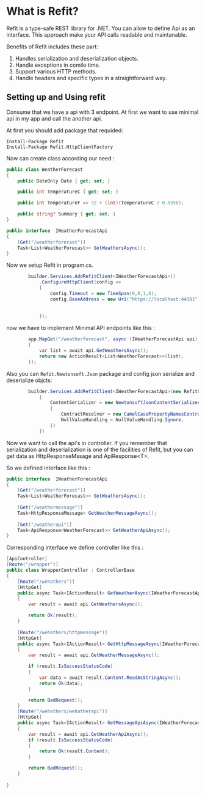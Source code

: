 # What is Refit?
Refit is a type-safe REST library for .NET. You can allow to define Api as an interface. This approach make your API calls readable and maintanable.

Benefits of Refit includes these part:

1. Handles serialization and deserialization objects.
2. Handle exceptions in comile time.
3. Support various HTTP methods.
4. Handle headers and specific types in a straightforward way.

## Setting up and Using refit

Consume that we have a api with 3 endpoint. 
At first we want to use minimal api in my app and call the another api.

At first you should add package that requided:

``` shell
Install-Package Refit
Install-Package Refit.HttpClientFactory
```

Now can create class according our need :

``` c#
public class WeatherForecast
{
    public DateOnly Date { get; set; }

    public int TemperatureC { get; set; }

    public int TemperatureF => 32 + (int)(TemperatureC / 0.5556);

    public string? Summary { get; set; }
}
```

``` c#
public interface  IWeatherForecastApi
{
    [Get("/weatherforecast")]
    Task<List<WeatherForecast>> GetWeathersAsync();
}
```

Now we setup Refit in program.cs.

``` c#
        builder.Services.AddRefitClient<IWeatherForecastApi>()
            .ConfigureHttpClient(config =>
            {
                config.Timeout = new TimeSpan(0,0,1,0);
                config.BaseAddress = new Uri("https://localhost:44381");
                
                
            });
```


now we have to implement Minimal API endpoints like this :

``` c#
        app.MapGet("/weatherforecast", async (IWeatherForecastApi api) =>
        {
            var list = await api.GetWeathersAsync();
            return new ActionResult<List<WeatherForecast>>(list);
        });
```


Also you can `Refit.Newtonsoft.Json` package and config json serialize and deserialize objcts:

``` c#
        builder.Services.AddRefitClient<IWeatherForecastApi>(new RefitSettings
            {
                ContentSerializer = new NewtonsoftJsonContentSerializer(new JsonSerializerSettings
                {
                    ContractResolver = new CamelCasePropertyNamesContractResolver(),
                    NullValueHandling = NullValueHandling.Ignore,
                })
            })
```


Now we want to call the api's in controller.
If you remember that serialization and deserialization is one of the facilities of Refit, but you can get data as HttpResponseMssage and ApiResponse\<T\>.

So we defined interface like this :
``` c#
public interface  IWeatherForecastApi
{
    [Get("/weatherforecast")]
    Task<List<WeatherForecast>> GetWeathersAsync();
    
    [Get("/weathermessage")]
    Task<HttpResponseMessage> GetWeatherMessageAsync();
    
    [Get("/weatherapi")]
    Task<ApiResponse<WeatherForecast>> GetWeatherApiAsync();
}
```

Corresponding interface we define controller like this :

```c#
[ApiController]
[Route("/wrapper")]
public class WrapperController : ControllerBase
{
    [Route("/wehathers")]
    [HttpGet]
    public async Task<IActionResult> GetWeatherAsync(IWeatherForecastApi api)
    {
        var result = await api.GetWeathersAsync();

        return Ok(result);
    }
    
    [Route("/wehathers/httpmessage")]
    [HttpGet]
    public async Task<IActionResult> GetHttpMessageAsync(IWeatherForecastApi api)
    {
        var result = await api.GetWeatherMessageAsync();

        if (result.IsSuccessStatusCode)
        {
            var data = await result.Content.ReadAsStringAsync();
            return Ok(data);
        }

        return BadRequest();
    }
    [Route("/wehathers/wehatherapi")]
    [HttpGet]
    public async Task<IActionResult> GetMessageApiAsync(IWeatherForecastApi api)
    {
        var result = await api.GetWeatherApiAsync();
        if (result.IsSuccessStatusCode)
        {
            return Ok(result.Content);            
        }

        return BadRequest();
    }
    
}
```

